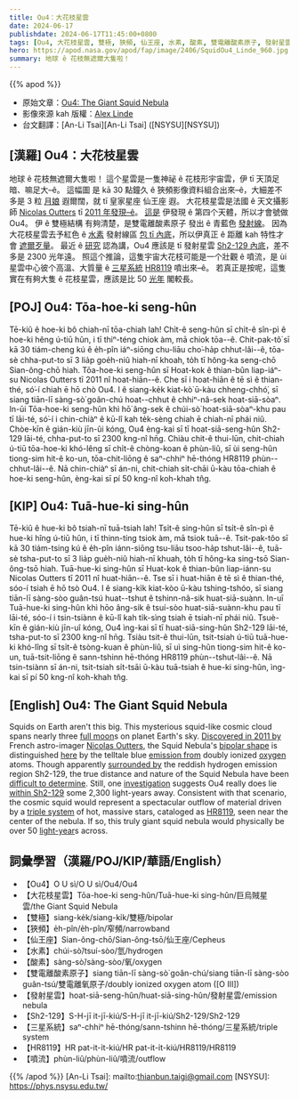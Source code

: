 ```yaml
---
title: Ou4：大花枝星雲
date: 2024-06-17
publishdate: 2024-06-17T11:45:00+0800
tags: [Ou4, 大花枝星雲, 雙極, 狹頻, 仙王座, 水素, 酸素, 雙電離酸素原子, 發射星雲, 發射星雲 Sh2-129, Sh2-129, 三星系統, 三星系統 HR8119, HR8119, 噴流]
hero: https://apod.nasa.gov/apod/fap/image/2406/SquidOu4_Linde_960.jpg
summary: 地球 ê 花枝無遮爾大隻啦！
---
```


{{% apod %}}

- 原始文章：[Ou4: The Giant Squid Nebula](https://apod.nasa.gov/apod/ap240617.html)
- 影像來源 kah 版權：[Alex Linde](https://www.instagram.com/astro_photo_alex/)
- 台文翻譯：[An-Li Tsai][An-Li Tsai] ([NSYSU][NSYSU])

## [漢羅] Ou4：大花枝星雲
地球 ê 花枝無遮爾大隻啦！
這个星雲是一隻神祕 ê 花枝形宇宙雲，伊 tī 天頂足暗、嘛足大–ê。
這幅圖 是 kā 30 點鐘久 ê 狹頻影像資料組合出來–ê，大細差不多是 3 粒 [月娘][full moon] 遐爾闊，就 tī 皇家星座 仙王座 遐。
大花枝星雲是法國 ê 天文攝影師 [Nicolas Outters][Nicolas Outters] tī [2011 年發現–ê][Discovered in 2011 by]。
[這是][here] 伊發現 ê 第四个天體，所以才會號做 Ou4。
伊 ê 雙極結構 有夠清楚，是雙電離酸素原子 發出 ê 青藍色 [發射線][emission from]。
因為大花枝星雲去予紅色 ê [水素][oxygen] 發射線區 [包 tī 內底][surrounded by]，所以伊真正 ê 距離 kah 特性才會 [遮爾歹量][difficult to determine]。
最近 ê [研究][investigation] 認為講，Ou4 應該是 tī 發射星雲 [Sh2-129 內底][within Sh2-129]，差不多是 2300 光年遠。
照這个推論，這隻宇宙大花枝可能是一个壯觀 ê 噴流，是 ùi 星雲中心彼个高溫、大質量 ê [三星系統][triple system] [HR8119][HR8119] 噴出來–ê。
若真正是按呢，這隻實在有夠大隻 ê 花枝星雲，應該是比 50 [光年][light-year] 閣較長。

## [POJ] Ou4: Tōa-hoe-ki seng-hûn
Tē-kiû ê hoe-ki bô chiah-nī tōa-chiah lah!
Chi̍t-ê seng-hûn sī chi̍t-ê sîn-pì ê hoe-ki hêng ú-tiū hûn, i tī thiⁿ-téng chiok àm, mā chiok tōa--ê.
Chit-pak-tô͘ sī kā 30 tiám-cheng kú ê e̍h-pîn iáⁿ-siōng chu-liāu cho͘-ha̍p chhut-lâi--ê, tōa-sè chha-put-to sī 3 lia̍p goe̍h-niû hiah-nī khoah, to̍h tī hông-ka seng-chō Sian-ông-chō hiah.
Tōa-hoe-ki seng-hûn sī Hoat-kok ê thian-bûn liap-iáⁿ-su Nicolas Outters tī 2011 nî hoat-hiān--ê.
Che sī i hoat-hiān ê tē sì ê thian-thé, só͘-í chiah ē hō chò Ou4.
I ê siang-ke̍k kiat-kò͘ ū-kàu chheng-chhó͘, sī siang tiān-lī sàng-sò͘ goân-chú hoat--chhut ê chhiⁿ-nâ-sek hoat-siā-sòaⁿ.
In-ūi Tōa-hoe-ki seng-hûn khì hō͘ âng-sek ê chúi-sò͘ hoat-siā-sòaⁿ-khu pau tī lāi-té, só͘-í i chin-chiàⁿ ê kū-lî kah te̍k-sèng chiah ē chiah-nī phái niû.
Chòe-kīn ê gián-kiù jīn-ûi kóng, Ou4 èng-kai sī tī hoat-siā-seng-hûn Sh2-129 lāi-té, chha-put-to sī 2300 kng-nî hn̄g.
Chiàu chit-ê thui-lūn, chit-chiah ú-tiū tōa-hoe-ki khó-lêng sī chi̍t-ê chòng-koan ê phùn-liû, sī ùi seng-hûn tiong-sim hit-ê ko-un, tōa-chit-liōng ê saⁿ-chhiⁿ hē-thóng HR8119 phùn--chhut-lâi--ê.
Nā chin-chiàⁿ sī án-ni, chit-chiah si̍t-chāi ū-kàu tōa-chiah ê hoe-ki seng-hûn, èng-kai sī pí 50 kng-nî koh-khah tn̂g.

## [KIP] Ou4: Tuā-hue-ki sing-hûn
Tē-kiû ê hue-ki bô tsiah-nī tuā-tsiah lah!
Tsi̍t-ê sing-hûn sī tsi̍t-ê sîn-pì ê hue-ki hîng ú-tiū hûn, i tī thinn-tíng tsiok àm, mā tsiok tuā--ê.
Tsit-pak-tôo sī kā 30 tiám-tsing kú ê e̍h-pîn iánn-siōng tsu-liāu tsoo-ha̍p tshut-lâi--ê, tuā-sè tsha-put-to sī 3 lia̍p gue̍h-niû hiah-nī khuah, to̍h tī hông-ka sing-tsō Sian-ông-tsō hiah.
Tuā-hue-ki sing-hûn sī Huat-kok ê thian-bûn liap-iánn-su Nicolas Outters tī 2011 nî huat-hiān--ê.
Tse sī i huat-hiān ê tē sì ê thian-thé, sóo-í tsiah ē hō tsò Ou4.
I ê siang-ki̍k kiat-kòo ū-kàu tshing-tshóo, sī siang tiān-lī sàng-sòo guân-tsú huat--tshut ê tshinn-nâ-sik huat-siā-suànn.
In-uī Tuā-hue-ki sing-hûn khì hōo âng-sik ê tsuí-sòo huat-siā-suànn-khu pau tī lāi-té, sóo-í i tsin-tsiànn ê kū-lî kah ti̍k-sìng tsiah ē tsiah-nī phái niû.
Tsuè-kīn ê gián-kiù jīn-uî kóng, Ou4 ìng-kai sī tī huat-siā-sing-hûn Sh2-129 lāi-té, tsha-put-to sī 2300 kng-nî hn̄g.
Tsiàu tsit-ê thui-lūn, tsit-tsiah ú-tiū tuā-hue-ki khó-lîng sī tsi̍t-ê tsòng-kuan ê phùn-liû, sī uì sing-hûn tiong-sim hit-ê ko-un, tuā-tsit-liōng ê sann-tshinn hē-thóng HR8119 phùn--tshut-lâi--ê.
Nā tsin-tsiànn sī án-ni, tsit-tsiah si̍t-tsāi ū-kàu tuā-tsiah ê hue-ki sing-hûn, ìng-kai sī pí 50 kng-nî koh-khah tn̂g.

## [English] Ou4: The Giant Squid Nebula
Squids on Earth aren't this big.
This mysterious squid-like cosmic cloud spans nearly three [full moon][full moon]s on planet Earth's sky.
[Discovered in 2011 by][Discovered in 2011 by] French astro-imager [Nicolas Outters][Nicolas Outters], the Squid Nebula's [bipolar shape][bipolar shape] is distinguished [here][here] by the telltale blue [emission from][emission from] doubly ionized [oxygen][oxygen] atoms.
Though apparently [surrounded by][surrounded by] the reddish hydrogen emission region Sh2-129, the true distance and nature of the Squid Nebula have been [difficult to determine][difficult to determine].
Still, one [investigation][investigation] suggests Ou4 really does lie [within Sh2-129][within Sh2-129] some 2,300 light-years away.
Consistent with that scenario, the cosmic squid would represent a spectacular outflow of material driven by a [triple system][triple system] of hot, massive stars, cataloged as [HR8119][HR8119], seen near the center of the nebula.
If so, this truly giant squid nebula would physically be over 50 [light-year][light-year]s across.

## 詞彙學習（漢羅/POJ/KIP/華語/English）
- 【Ou4】O U sì/O U sì/Ou4/Ou4
- 【大花枝星雲】Tōa-hoe-ki seng-hûn/Tuā-hue-ki sing-hûn/巨烏賊星雲/the Giant Squid Nebula
- 【雙極】siang-ke̍k/siang-ki̍k/雙極/bipolar
- 【狹頻】e̍h-pîn/e̍h-pîn/窄頻/narrowband
- 【仙王座】Sian-ông-chō/Sian-ông-tsō/仙王座/Cepheus
- 【水素】chúi-sò͘/tsuí-sòo/氫/hydrogen
- 【酸素】sàng-sò͘/sàng-sòo/氧/oxygen
- 【雙電離酸素原子】siang tiān-lī sàng-sò͘ goân-chú/siang tiān-lī sàng-sòo guân-tsú/雙電離氧原子/doubly ionized oxygen atom ([O III])
- 【發射星雲】hoat-siā-seng-hûn/huat-siā-sing-hûn/發射星雲/emission nebula
- 【Sh2-129】S-H-jī it-jī-kiú/S-H-jī it-jī-kiú/Sh2-129/Sh2-129
- 【三星系統】saⁿ-chhiⁿ hē-thóng/sann-tshinn hē-thóng/三星系統/triple system
- 【HR8119】HR pat-it-i̍t-kiú/HR pat-it-i̍t-kiú/HR8119/HR8119
- 【噴流】phùn-liû/phùn-liû/噴流/outflow

{{% /apod %}}
[An-Li Tsai]: mailto:thianbun.taigi@gmail.com
[NSYSU]: https://phys.nsysu.edu.tw/

[copyright]: https://apod.nasa.gov/apod/fap/lib/about_apod.html#srapply
[License3]: https://creativecommons.org/licenses/by/3.0/
[License2]:https://creativecommons.org/licenses/by-nc-nd/2.0/

[full moon]:https://apod.nasa.gov/apod/ap220612.html
[Discovered in 2011 by]:https://ui.adsabs.harvard.edu/abs/2012RMxAA..48..223A/abstract
[Nicolas Outters]:http://outters.fr/wp/?page_id=50
[bipolar shape]:https://apod.nasa.gov/apod/ap230416.html
[here]:https://www.instagram.com/p/C7g5JleMv90/
[emission from]:https://en.wikipedia.org/wiki/Nebulium
[oxygen]:https://youtu.be/uPK_rSf1WUc
[surrounded by]:https://apod.nasa.gov/apod/ap230817.html
[difficult to determine]:https://www.shutterstock.com/shutterstock/videos/1048890202/thumb/1.jpg
[investigation]:https://ui.adsabs.harvard.edu/abs/2014A%26A...570A.105C/abstract
[within Sh2-129]:https://apod.nasa.gov/apod/ap210723.html
[triple system]:http://www.atlasoftheuniverse.com/orbits.html
[HR8119]:https://in-the-sky.org/data/object.php?id=TYC3965-880-1#google_vignette
[light-year]:https://science.nasa.gov/exoplanets/what-is-a-light-year/
